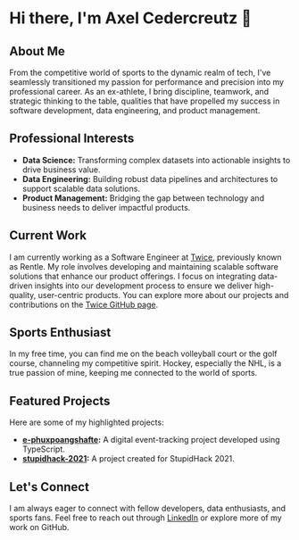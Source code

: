 # Hi there, I'm Axel Cedercreutz 👋

## About Me

From the competitive world of sports to the dynamic realm of tech, I've seamlessly transitioned my passion for performance and precision into my professional career. As an ex-athlete, I bring discipline, teamwork, and strategic thinking to the table, qualities that have propelled my success in software development, data engineering, and product management.

## Professional Interests

- **Data Science:** Transforming complex datasets into actionable insights to drive business value.
- **Data Engineering:** Building robust data pipelines and architectures to support scalable data solutions.
- **Product Management:** Bridging the gap between technology and business needs to deliver impactful products.

## Current Work

I am currently working as a Software Engineer at [Twice](https://twice.market), previously known as Rentle. My role involves developing and maintaining scalable software solutions that enhance our product offerings. I focus on integrating data-driven insights into our development process to ensure we deliver high-quality, user-centric products. You can explore more about our projects and contributions on the [Twice GitHub page](https://github.com/rentle).

## Sports Enthusiast

In my free time, you can find me on the beach volleyball court or the golf course, channeling my competitive spirit. Hockey, especially the NHL, is a true passion of mine, keeping me connected to the world of sports.

## Featured Projects

Here are some of my highlighted projects:
- **[e-phuxpoangshafte](https://github.com/Teknologforeningen/e-phuxpoangshafte):** A digital event-tracking project developed using TypeScript.
- **[stupidhack-2021](https://github.com/axelcedercreutz/stupidhack-2021):** A project created for StupidHack 2021.

## Let's Connect

I am always eager to connect with fellow developers, data enthusiasts, and sports fans. Feel free to reach out through [LinkedIn](https://www.linkedin.com/in/axel-cedercreutz/) or explore more of my work on GitHub.
